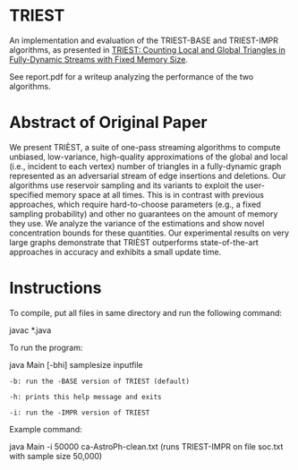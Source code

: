 # TRIEST
An implementation and evaluation of the TRIEST-BASE and TRIEST-IMPR algorithms, as presented in [TRIEST: Counting Local and Global Triangles in Fully-Dynamic Streams with Fixed Memory Size](https://www.twosigma.com/articles/triest-counting-local-and-global-triangles-in-fully-dynamic-streams-with-fixed-memory-size/).  

See report.pdf for a writeup analyzing the performance of the two algorithms.

# Abstract of Original Paper
We present TRIÈST, a suite of one-pass streaming algorithms to compute unbiased, low-variance, high-quality approximations of the global and local (i.e., incident to each vertex) number of triangles in a fully-dynamic graph represented as an adversarial stream of edge insertions and deletions. Our algorithms use reservoir sampling and its variants to exploit the user-specified memory space at all times. This is in contrast with previous approaches, which require hard-to-choose parameters (e.g., a fixed sampling probability) and other no guarantees on the amount of memory they use. We analyze the variance of the estimations and show novel concentration bounds for these quantities. Our experimental results on very large graphs demonstrate that TRIÈST outperforms state-of-the-art approaches in accuracy and exhibits a small update time.

# Instructions
To compile, put all files in same directory and run the following command:

javac *.java

To run the program:

java Main [-bhi] samplesize inputfile
	
	-b: run the -BASE version of TRIEST (default)
	
	-h: prints this help message and exits
	
	-i: run the -IMPR version of TRIEST
	
Example command:

java Main -i 50000 ca-AstroPh-clean.txt (runs TRIEST-IMPR on file soc.txt with sample size 50,000)
